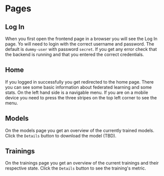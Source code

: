 <!--
SPDX-FileCopyrightText: 2024 Johannes Unruh <johannes.unruh@dlr.de>

SPDX-License-Identifier: CC-BY-4.0
-->

# Pages

## Log In

When you first open the frontend page in a browser you will see the Log In page. Yo will need to login with the correct username and password. The default is `dummy-user` with password `secret`. If you get any error check that the backend is running and that you entered the correct credentials.

## Home

If you logged in successfully you get redirected to the home page. There you can see some basic information about federated learning and some stats. On the left hand side is a navigable menu. If you are on a mobile device you need to press the three stripes on the top left corner to see the menu.

## Models

On the models page you get an overview of the currently trained models. Click the `Details` button to download the model (TBD).

## Trainings

On the trainings page you get an overview of the current trainings and their respective state. Click the `Details` button to see the training's metric.

<!--
## Participants

On the participants page you get an overview of the people you collaborated with in your trainings.
-->
